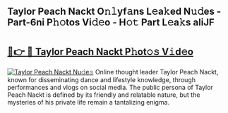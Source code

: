 ## Taylor Peach Nackt O𝚗𝚕yf𝚊ns L𝚎a𝚔ed N𝚞𝚍es - Part-6ni P𝚑𝚘tos Vi𝚍𝚎o - H𝚘𝚝 Part L𝚎a𝚔s aliJF

# <h2><a href="http://kf5wsm.oniu.top/?m=Taylor+Peach+Nackt">🔗👉 🔴 Taylor Peach Nackt P𝚑ot𝚘𝚜 V𝚒d𝚎o</a></h2>

[![Taylor Peach Nackt Nu𝚍e𝚜](https://i.imgur.com/0qMVB7G.gif)](http://kf5wsm.oniu.top/?m=Taylor+Peach+Nackt)
Online thought leader Taylor Peach Nackt, known for disseminating dance and lifestyle knowledge, through performances and vlogs on social media. The public persona of Taylor Peach Nackt is defined by its friendly and relatable nature, but the mysteries of his private life remain a tantalizing enigma.  
